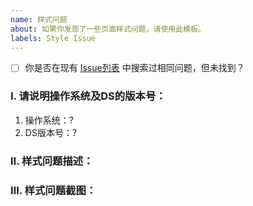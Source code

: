 ```yaml
---
name: 样式问题
about: 如果你发现了一些页面样式问题，请使用此模板。
labels: Style Issue
---
```


<!-- 如果搜索过但未找到，请将 `[ ]` 替换为 `[x]` -->
- [ ] 你是否在现有 [Issue列表](/docmirror/dev-sidecar/issues) 中搜索过相同问题，但未找到？

### Ⅰ. 请说明操作系统及DS的版本号：
1. 操作系统：?
2. DS版本号：?


### Ⅱ. 样式问题描述：


### Ⅲ. 样式问题截图：

